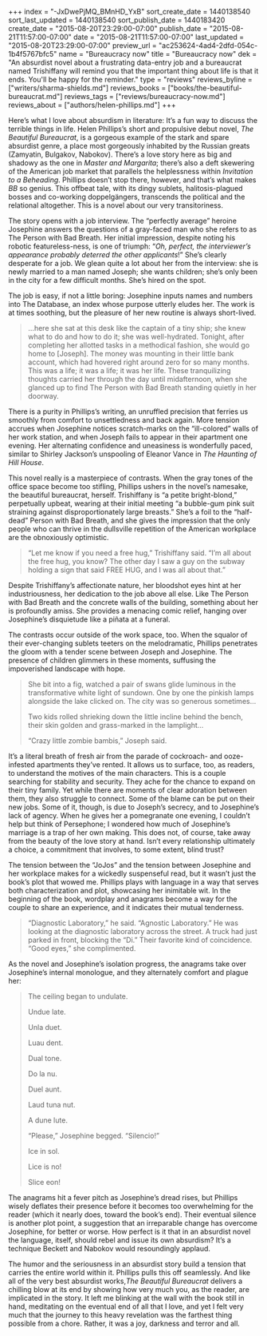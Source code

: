 +++
index = "-JxDwePjMQ_BMnHD_YxB"
sort_create_date = 1440138540
sort_last_updated = 1440138540
sort_publish_date = 1440183420
create_date = "2015-08-20T23:29:00-07:00"
publish_date = "2015-08-21T11:57:00-07:00"
date = "2015-08-21T11:57:00-07:00"
last_updated = "2015-08-20T23:29:00-07:00"
preview_url = "ac253624-4ad4-2dfd-054c-1b4f5767bfc5"
name = "Bureaucracy now"
title = "Bureaucracy now"
dek = "An absurdist novel about a frustrating data-entry job and a bureaucrat named Trishiffany will remind you that the important thing about life is that it ends. You'll be happy for the reminder."
type = "reviews"
reviews_byline = ["writers/sharma-shields.md"]
reviews_books = ["books/the-beautiful-bureaucrat.md"]
reviews_tags = ["reviews/bureaucracy-now.md"]
reviews_about = ["authors/helen-phillips.md"]
+++

Here’s what I love about absurdism in literature: It’s a fun way to discuss the terrible things in life. Helen Phillips’s short and propulsive debut novel, *The Beautiful Bureaucrat*, is a gorgeous example of the stark and spare absurdist genre, a place most gorgeously inhabited by the Russian greats (Zamyatin, Bulgakov, Nabokov). There’s a love story here as big and shadowy as the one in *Master and Margarita*; there’s also a deft skewering of the American job market that parallels the helplessness within *Invitation to a Beheading*. Phillips doesn’t stop there, however, and that’s what makes *BB* so genius. This offbeat tale, with its dingy sublets, halitosis-plagued bosses and co-working doppelgängers, transcends the political and the relational altogether. This is a novel about our very transitoriness.

The story opens with a job interview. The “perfectly average” heroine Josephine answers the questions of a gray-faced man who she refers to as The Person with Bad Breath. Her initial impression, despite noting his robotic featureless-ness, is one of triumph: “*Oh, perfect, the interviewer’s appearance probably deterred the other applicants*!” She’s clearly desperate for a job. We glean quite a lot about her from the interview: she is newly married to a man named Joseph; she wants children; she’s only been in the city for a few difficult months. She’s hired on the spot.

The job is easy, if not a little boring: Josephine inputs names and numbers into The Database, an index whose purpose utterly eludes her. The work is at times soothing, but the pleasure of her new routine is always short-lived.

<blockquote>…here she sat at this desk like the captain of a tiny ship; she knew what to do and how to do it; she was well-hydrated. Tonight, after completing her allotted tasks in a methodical fashion, she would go home to [Joseph]. The money was mounting in their little bank account, which had hovered right around zero for so many months. This was a life; it was a life; it was her life. These tranquilizing thoughts carried her through the day until midafternoon, when she glanced up to find The Person with Bad Breath standing quietly in her doorway.</blockquote>

There is a purity in Phillips’s writing, an unruffled precision that ferries us smoothly from comfort to unsettledness and back again. More tension accrues when Josephine notices scratch-marks on the “ill-colored” walls of her work station, and when Joseph fails to appear in their apartment one evening. Her alternating confidence and uneasiness is wonderfully paced, similar to Shirley Jackson’s unspooling of Eleanor Vance in *The Haunting of Hill House*.

This novel really is a masterpiece of contrasts. When the gray tones of the office space become too stifling, Phillips ushers in the novel’s namesake, the beautiful bureaucrat, herself. Trishiffany is “a petite bright-blond,” perpetually upbeat, wearing at their initial meeting “a bubble-gum pink suit straining against disproportionately large breasts.” She’s a foil to the “half-dead” Person with Bad Breath, and she gives the impression that the only people who can thrive in the dullsville repetition of the American workplace are the obnoxiously optimistic.

<blockquote>“Let me know if you need a free hug,” Trishiffany said. “I’m all about the free hug, you know? The other day I saw a guy on the subway holding a sign that said FREE HUG, and I was all about that.”</blockquote>

Despite Trishiffany’s affectionate nature, her bloodshot eyes hint at her industriousness, her dedication to the job above all else. Like The Person with Bad Breath and the concrete walls of the building, something about her is profoundly amiss. She provides a menacing comic relief, hanging over Josephine’s disquietude like a piñata at a funeral.

The contrasts occur outside of the work space, too. When the squalor of their ever-changing sublets teeters on the melodramatic, Phillips penetrates the gloom with a tender scene between Joseph and Josephine. The presence of children glimmers in these moments, suffusing the impoverished landscape with hope.

<blockquote><p>She bit into a fig, watched a pair of swans glide luminous in the transformative white light of sundown. One by one the pinkish lamps alongside the lake clicked on. The city was so generous sometimes…</p>

<p>Two kids rolled shrieking down the little incline behind the bench, their skin golden and grass-marked in the lamplight…</p>

<p>“Crazy little zombie bambis,” Joseph said.</p></blockquote>

It’s a literal breath of fresh air from the parade of cockroach- and ooze-infested apartments they’ve rented. It allows us to surface, too, as readers, to understand the motives of the main characters. This is a couple searching for stability and security. They ache for the chance to expand on their tiny family. Yet while there are moments of clear adoration between them, they also struggle to connect. Some of the blame can be put on their new jobs. Some of it, though, is due to Joseph’s secrecy, and to Josephine’s lack of agency. When he gives her a pomegranate one evening, I couldn’t help but think of Persephone; I wondered how much of Josephine’s marriage is a trap of her own making. This does not, of course, take away from the beauty of the love story at hand. Isn’t every relationship ultimately a choice, a commitment that involves, to some extent, blind trust?

The tension between the “JoJos” and the tension between Josephine and her workplace makes for a wickedly suspenseful read, but it wasn’t just the book’s plot that wowed me. Phillips plays with language in a way that serves both characterization and plot, showcasing her inimitable wit. In the beginning of the book, wordplay and anagrams become a way for the couple to share an experience, and it indicates their mutual tenderness.
		
<blockquote>“Diagnostic Laboratory,” he said. “Agnostic Laboratory.” He was looking at the diagnostic laboratory across the street. A truck had just parked in front, blocking the “Di.” Their favorite kind of coincidence.
“Good eyes,” she complimented.</blockquote>

As the novel and Josephine’s isolation progress, the anagrams take over Josephine’s internal monologue, and they alternately comfort and plague her:

<blockquote><p>The ceiling began to undulate.</p>
		<p>Undue late.</p>
		<p>Unla duet.</p>
		<p>Luau dent.</p>
		<p>Dual tone.</p>
		<p>Do la nu.</p>
		<p>Duel aunt.</p>
		<p>Laud tuna nut.</p>
		<p>A dune lute.</p>
		<p>“Please,” Josephine begged. “Silencio!”</p>
		<p>Ice in sol.</p>
		<p>Lice is no!</p>
		<p>Slice eon!</p></blockquote>
        
The anagrams hit a fever pitch as Josephine’s dread rises, but Phillips wisely deflates their presence before it becomes too overwhelming for the reader (which it nearly does, toward the book’s end). Their eventual silence is another plot point, a suggestion that an irreparable change has overcome Josephine, for better or worse. How perfect is it that in an absurdist novel the language, itself, should rebel and issue its own absurdism? It’s a technique Beckett and Nabokov would resoundingly applaud.

The humor and the seriousness in an absurdist story build a tension that carries the entire world within it. Phillips pulls this off seamlessly. And like all of the very best absurdist works,*The Beautiful Bureaucrat* delivers a chilling blow at its end by showing how very much you, as the reader, are implicated in the story. It left me blinking at the wall with the book still in hand, meditating on the eventual end of all that I love, and yet I felt very much that the journey to this heavy revelation was the farthest thing possible from a chore. Rather, it was a joy, darkness and terror and all. 